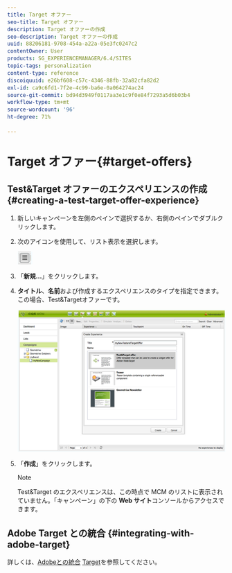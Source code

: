 ```yaml
---
title: Target オファー
seo-title: Target オファー
description: Target オファーの作成
seo-description: Target オファーの作成
uuid: 88206181-9708-454a-a22a-05e3fc0247c2
contentOwner: User
products: SG_EXPERIENCEMANAGER/6.4/SITES
topic-tags: personalization
content-type: reference
discoiquuid: e26bf608-c57c-4346-88fb-32a82cfa82d2
exl-id: ca9c6fd1-7f2e-4c99-ba6e-0a064274ac24
source-git-commit: bd94d3949f0117aa3e1c9f0e84f7293a5d6b03b4
workflow-type: tm+mt
source-wordcount: '96'
ht-degree: 71%

---
```


# Target オファー{#target-offers}

## Test&amp;Target オファーのエクスペリエンスの作成 {#creating-a-test-target-offer-experience}

1. 新しいキャンペーンを左側のペインで選択するか、右側のペインでダブルクリックします。
1. 次のアイコンを使用して、リスト表示を選択します。

   ![](do-not-localize/chlimage_1-11.png)

1. 「**新規...**」をクリックします。
1. **タイトル**、**名前**&#x200B;および作成するエクスペリエンスのタイプを指定できます。この場合、Test&amp;Targetオファーです。

   ![chlimage_1-139](assets/chlimage_1-139.png)

1. 「**作成**」をクリックします。

   >[!NOTE]
   >
   >Test&amp;Target のエクスペリエンスは、この時点で MCM のリストに表示されていません。「キャンペーン」の下の **Web サイト**&#x200B;コンソールからアクセスできます。

## Adobe Target との統合 {#integrating-with-adobe-target}

詳しくは、[Adobeとの統合](/help/sites-administering/target.md) [Target](/help/sites-administering/target.md)を参照してください。
